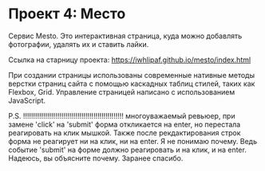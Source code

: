 # Проект 4: Место

Cервис Mesto.
Это интерактивная страница, куда можно добавлять фотографии, удалять их и ставить лайки.

Ссылка на старницу проекта:
https://iwhlipaf.github.io/mesto/index.html

При создании страницы использованы современные нативные методы верстки страниц сайта с помощью каскадных таблиц стилей, таких как Flexbox, Grid. Управление страницей написано с использованием JavaScript.

P.S. !!!!!!!!!!!!!!!!!!!!!!!!!!!!!!!!!!!!!!!!!!!!!!!!!! многоуважаемый ревьюер, при замене 'click' на 'submit' форма откликается на enter, но перестала реагировать на клик мышкой. Также после рекдактирования строк форма не реагирует ни на клик, ни на enter. Я не понимаю почему. Ведь событие 'submit' на форме  должно реагировать и на клик, и на enter. Надеюсь, вы объясните почему. Заранее спасибо. 